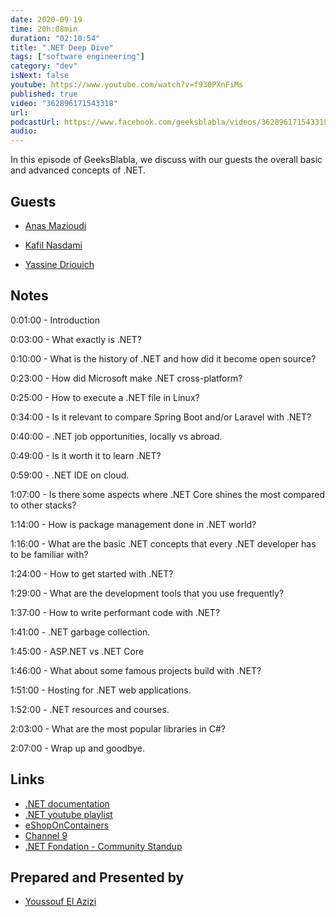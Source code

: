 ```yaml
---
date: 2020-09-19
time: 20h:08min
duration: "02:10:54"
title: ".NET Deep Dive"
tags: ["software engineering"]
category: "dev"
isNext: false
youtube: https://www.youtube.com/watch?v=f930PXnFiMs
published: true
video: "362896171543318"
url:
podcastUrl: https://www.facebook.com/geeksblabla/videos/362896171543318
audio:
---
```


In this episode of GeeksBlabla, we discuss with our guests the overall basic and advanced concepts of .NET.

## Guests

- [Anas Mazioudi](https://www.facebook.com/disklosr)

- [Kafil Nasdami](https://kafil.now.sh)

- [Yassine Driouich](https://www.facebook.com/Programmation.Maroc)

## Notes

0:01:00 - Introduction

0:03:00 - What exactly is .NET?

0:10:00 - What is the history of .NET and how did it become open source?

0:23:00 - How did Microsoft make .NET cross-platform?

0:25:00 - How to execute a .NET file in Linux?

0:34:00 - Is it relevant to compare Spring Boot and/or Laravel with .NET?

0:40:00 - .NET job opportunities, locally vs abroad.

0:49:00 - Is it worth it to learn .NET?

0:59:00 - .NET IDE on cloud.

1:07:00 - Is there some aspects where .NET Core shines the most compared to other stacks?

1:14:00 - How is package management done in .NET world?

1:16:00 - What are the basic .NET concepts that every .NET developer has to be familiar with?

1:24:00 - How to get started with .NET?

1:29:00 - What are the development tools that you use frequently?

1:37:00 - How to write performant code with .NET?

1:41:00 - .NET garbage collection.

1:45:00 - ASP.NET vs .NET Core

1:46:00 - What about some famous projects build with .NET?

1:51:00 - Hosting for .NET web applications.

1:52:00 - .NET resources and courses.

2:03:00 - What are the most popular libraries in C#?

2:07:00 - Wrap up and goodbye.

## Links

- [.NET documentation](https://docs.microsoft.com/en-us/dotnet/)
- [.NET youtube playlist](https://www.youtube.com/c/dotNET/playlists)
- [eShopOnContainers](https://github.com/dotnet-architecture/eShopOnContainers)
- [Channel 9](https://channel9.msdn.com/)
- [.NET Fondation - Community Standup](https://www.youtube.com/c/NETFoundation/playlists)

## Prepared and Presented by

- [Youssouf El Azizi](https://elazizi.com/)
